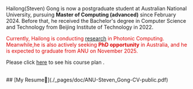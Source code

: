 [//]: # (Friday Theme is a theme for Jekyll using Bootstrap 4.4 designed to build a great personal web site with a portfolio, blog and project documentation. It is compatible with GitHub Pages. It supports all the Bootstrap components, it has blogs with tags, it has syntax highlighting and it has SVG icons. It is customisable with SCSS by simply changing the default boostrap variables.)

[//]: # ()
[//]: # (It is maintained by Simon Freytag on [GitHub]&#40;https://github.com/sfreytag/friday-theme&#41; and it was built originally for [Simon's own portfolio]&#40;http://www.freytag.org.uk&#41;.)

Hailong(Steven) Gong is now a postgraduate student at Australian National University, pursuing **Master of Computing (advanced)** since February 2024.
Before that, he received the Bachelor's degree in Computer Science and Technology from Beijing Institute of Technology in 2022.

<font color="#dd0000">Currently, Hailong is conducting [research](https://tommygong08.github.io/about.html) in Photonic Computing. 
Meanwhile,he is also actively seeking **PhD opportunity** in Australia, and he is expected to graduate from ANU on November 2025.
</font>

Please click [here](https://tommygong08.github.io/2024/08/01/MyCoursePlan.html) to see his course plan .


<br />
## [My Resume🔗](./_pages/doc/ANU-Steven_Gong-CV-public.pdf)
